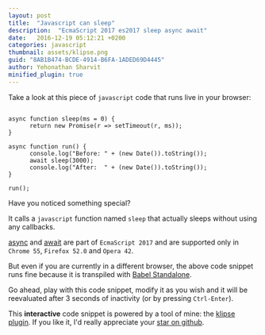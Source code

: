 ```yaml
---
layout: post
title:  "Javascript can sleep"
description:  "EcmaScript 2017 es2017 sleep async await"
date:   2016-12-19 05:12:21 +0200
categories: javascript
thumbnail: assets/klipse.png
guid: "8AB1B474-BCDE-4914-B6FA-1ADED69D4445"
author: Yehonathan Sharvit
minified_plugin: true
---
```



Take a look at this piece of `javascript` code that runs live in your browser:

<pre><code class="language-es2017" data-async-code="true" data-eval-idle-msec="3000">
async function sleep(ms = 0) {
      return new Promise(r => setTimeout(r, ms));
}

async function run() {
      console.log("Before: " + (new Date()).toString());
      await sleep(3000);
      console.log("After:  " + (new Date()).toString());
}

run();
</code></pre>


Have you noticed something special?

It calls a `javascript` function named `sleep` that actually sleeps without using any callbacks.

[async](https://developer.mozilla.org/en-US/docs/Web/JavaScript/Reference/Statements/async_function) and [await](https://developer.mozilla.org/en-US/docs/Web/JavaScript/Reference/Operators/await) are part of `EcmaScript 2017` and are supported only in `Chrome 55`, `Firefox 52.0` and `Opera 42`.

But even if you are currently in a different browser, the above code snippet runs fine because it is transpiled with [Babel Standalone](https://github.com/babel/babel-standalone).

Go ahead, play with this code snippet, modify it as you wish and it will be reevaluated after 3 seconds of inactivity (or by pressing `Ctrl-Enter`).

This **interactive** code snippet is powered by a tool of mine: the [klipse plugin](https://github.com/viebel/klipse). If you like it, I'd really appreciate your [star on github](https://github.com/viebel/klipse/stargazers).




